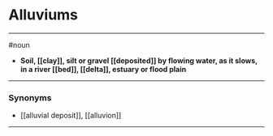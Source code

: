 # Alluviums
---
#noun
- **Soil, [[clay]], silt or gravel [[deposited]] by flowing water, as it slows, in a river [[bed]], [[delta]], estuary or flood plain**
---
### Synonyms
- [[alluvial deposit]], [[alluvion]]
---
